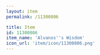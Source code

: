 ```yaml
---
layout: item
permalink: /11300806

title: Item
id: 11300806
item_name: 'Alvanos''s Wisdom'
icon_url: 'item/icon/11300806.png'
---
```

